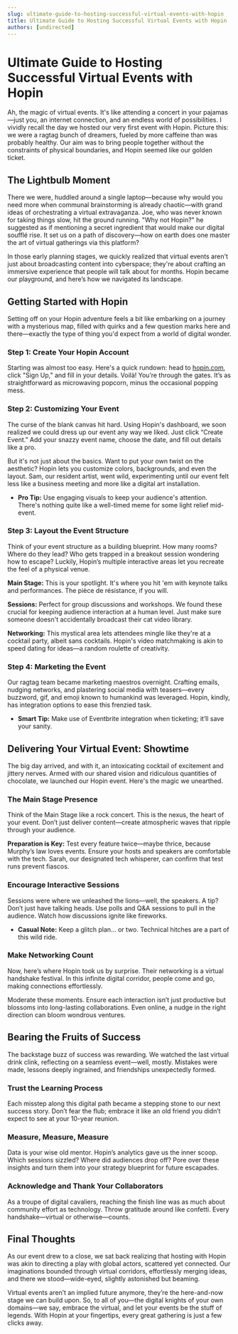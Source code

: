 ```yaml
---
slug: ultimate-guide-to-hosting-successful-virtual-events-with-hopin
title: Ultimate Guide to Hosting Successful Virtual Events with Hopin
authors: [undirected]
---
```



# Ultimate Guide to Hosting Successful Virtual Events with Hopin

Ah, the magic of virtual events. It's like attending a concert in your pajamas—just you, an internet connection, and an endless world of possibilities. I vividly recall the day we hosted our very first event with Hopin. Picture this: we were a ragtag bunch of dreamers, fueled by more caffeine than was probably healthy. Our aim was to bring people together without the constraints of physical boundaries, and Hopin seemed like our golden ticket.

## The Lightbulb Moment

There we were, huddled around a single laptop—because why would you need more when communal brainstorming is already chaotic—with grand ideas of orchestrating a virtual extravaganza. Joe, who was never known for taking things slow, hit the ground running. "Why not Hopin?" he suggested as if mentioning a secret ingredient that would make our digital soufflé rise. It set us on a path of discovery—how on earth does one master the art of virtual gatherings via this platform?

In those early planning stages, we quickly realized that virtual events aren't just about broadcasting content into cyberspace; they're about crafting an immersive experience that people will talk about for months. Hopin became our playground, and here’s how we navigated its landscape.

## Getting Started with Hopin

Setting off on your Hopin adventure feels a bit like embarking on a journey with a mysterious map, filled with quirks and a few question marks here and there—exactly the type of thing you'd expect from a world of digital wonder.

### Step 1: Create Your Hopin Account

Starting was almost too easy. Here's a quick rundown: head to [hopin.com](https://hopin.com), click "Sign Up," and fill in your details. Voilà! You’re through the gates. It’s as straightforward as microwaving popcorn, minus the occasional popping mess.

### Step 2: Customizing Your Event

The curse of the blank canvas hit hard. Using Hopin's dashboard, we soon realized we could dress up our event any way we liked. Just click “Create Event.” Add your snazzy event name, choose the date, and fill out details like a pro.

But it's not just about the basics. Want to put your own twist on the aesthetic? Hopin lets you customize colors, backgrounds, and even the layout. Sam, our resident artist, went wild, experimenting until our event felt less like a business meeting and more like a digital art installation.

- **Pro Tip:** Use engaging visuals to keep your audience's attention. There's nothing quite like a well-timed meme for some light relief mid-event.

### Step 3: Layout the Event Structure

Think of your event structure as a building blueprint. How many rooms? Where do they lead? Who gets trapped in a breakout session wondering how to escape? Luckily, Hopin’s multiple interactive areas let you recreate the feel of a physical venue.

**Main Stage:** This is your spotlight. It's where you hit 'em with keynote talks and performances. The pièce de résistance, if you will.

**Sessions:** Perfect for group discussions and workshops. We found these crucial for keeping audience interaction at a human level. Just make sure someone doesn't accidentally broadcast their cat video library.

**Networking:** This mystical area lets attendees mingle like they're at a cocktail party, albeit sans cocktails. Hopin's video matchmaking is akin to speed dating for ideas—a random roulette of creativity.

### Step 4: Marketing the Event

Our ragtag team became marketing maestros overnight. Crafting emails, nudging networks, and plastering social media with teasers—every buzzword, gif, and emoji known to humankind was leveraged. Hopin, kindly, has integration options to ease this frenzied task.

- **Smart Tip:** Make use of Eventbrite integration when ticketing; it’ll save your sanity.

## Delivering Your Virtual Event: Showtime

The big day arrived, and with it, an intoxicating cocktail of excitement and jittery nerves. Armed with our shared vision and ridiculous quantities of chocolate, we launched our Hopin event. Here's the magic we unearthed.

### The Main Stage Presence

Think of the Main Stage like a rock concert. This is the nexus, the heart of your event. Don’t just deliver content—create atmospheric waves that ripple through your audience.

**Preparation is Key:** Test every feature twice—maybe thrice, because Murphy’s law loves events. Ensure your hosts and speakers are comfortable with the tech. Sarah, our designated tech whisperer, can confirm that test runs prevent fiascos.

### Encourage Interactive Sessions

Sessions were where we unleashed the lions—well, the speakers. A tip? Don’t just have talking heads. Use polls and Q&A sessions to pull in the audience. Watch how discussions ignite like fireworks.

- **Casual Note:** Keep a glitch plan... or two. Technical hitches are a part of this wild ride.

### Make Networking Count

Now, here’s where Hopin took us by surprise. Their networking is a virtual handshake festival. In this infinite digital corridor, people come and go, making connections effortlessly.

Moderate these moments. Ensure each interaction isn’t just productive but blossoms into long-lasting collaborations. Even online, a nudge in the right direction can bloom wondrous ventures.

## Bearing the Fruits of Success

The backstage buzz of success was rewarding. We watched the last virtual drink clink, reflecting on a seamless event—well, mostly. Mistakes were made, lessons deeply ingrained, and friendships unexpectedly formed.

### Trust the Learning Process

Each misstep along this digital path became a stepping stone to our next success story. Don’t fear the flub; embrace it like an old friend you didn’t expect to see at your 10-year reunion.

### Measure, Measure, Measure

Data is your wise old mentor. Hopin’s analytics gave us the inner scoop. Which sessions sizzled? Where did audiences drop off? Pore over these insights and turn them into your strategy blueprint for future escapades.

### Acknowledge and Thank Your Collaborators

As a troupe of digital cavaliers, reaching the finish line was as much about community effort as technology. Throw gratitude around like confetti. Every handshake—virtual or otherwise—counts.

## Final Thoughts

As our event drew to a close, we sat back realizing that hosting with Hopin was akin to directing a play with global actors, scattered yet connected. Our imaginations bounded through virtual corridors, effortlessly merging ideas, and there we stood—wide-eyed, slightly astonished but beaming.

Virtual events aren’t an implied future anymore, they’re the here-and-now stage we can build upon. So, to all of you—the digital knights of your own domains—we say, embrace the virtual, and let your events be the stuff of legends. With Hopin at your fingertips, every great gathering is just a few clicks away.